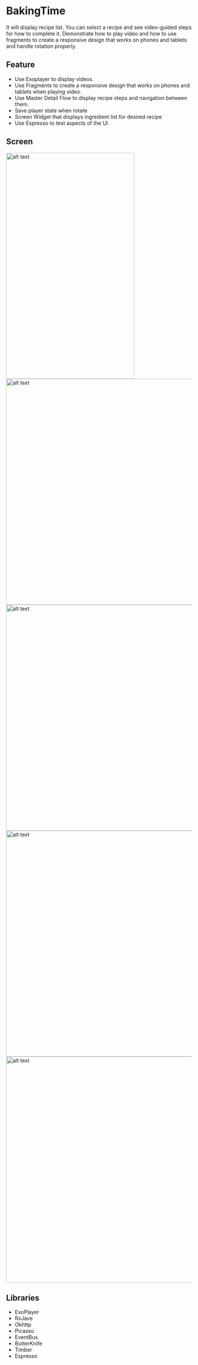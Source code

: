 # BakingTime
It will display recipe list. You can select a recipe and see video-guided steps for how to complete it. Demonstrate how to play video and how to use fragments to create a responsive design that works on phones and tablets and handle rotation properly.
## Feature
* Use Exoplayer to display videos.
* Use Fragments to create a responsive design that works on phones and tablets when playing video.
* Use Master Detail Flow to display recipe steps and navigation between them.
* Save player state when rotate
* Screen Widget that displays ingredient list for desired recipe
* Use Espresso to test aspects of the UI
## Screen
<img src="../master/read_me_pictures/phone.gif" alt="alt text" width="348" height="611">
<img src="../master/read_me_pictures/phone_rotate.gif" alt="alt text" height="611">
<img src="../master/read_me_pictures/tablet.gif" alt="alt text"  height="611">
<img src="../master/read_me_pictures/tablet_rotate.gif" alt="alt text"  height="611">
<img src="../master/read_me_pictures/widget.png" alt="alt text"  height="611">


## Libraries
* ExoPlayer
* RxJave
* Okhttp
* Picasso
* EventBus
* ButterKnife
* Timber
* Espresso


